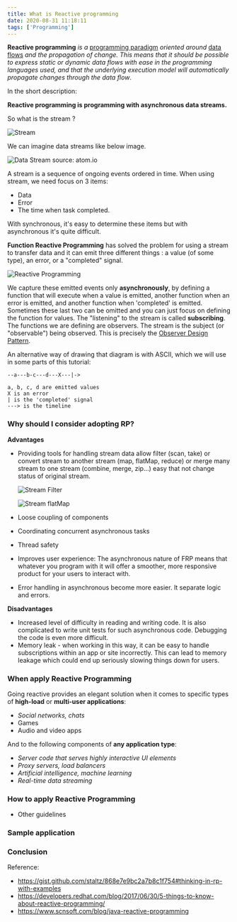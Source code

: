 ```yaml
---
title: What is Reactive programming
date: 2020-08-31 11:18:11
tags: ['Programming']
---
```

**Reactive programming** *is a* [programming paradigm](https://en.wikipedia.org/wiki/Programming_paradigm) *oriented around* [data flows](https://en.wikipedia.org/wiki/Dataflow_programming) *and the propagation of change. This means that it should be possible to express static or dynamic data flows with ease in the programming languages used, and that the underlying execution model will automatically propagate changes through the data flow*.

In the short description:

**Reactive programming is programming with asynchronous data streams.**

So what is the stream ?

![Stream](stream.jpg)

We can imagine data streams like below image.

![Data Stream](data_streams.gif)
source: atom.io

A stream is a sequence of ongoing events ordered in time. When using stream, we need focus on 3 items:

- Data
- Error
- The time when task completed.

With synchronous, it's easy to determine these items but with asynchronous it's quite difficult.

**Function Reactive Programming**  has solved the problem for using a stream to transfer data and it can emit three different things : a value (of some type), an error, or a "completed" signal.

![Reactive Programming](function_reactive_programming.png)

We capture these emitted events only **asynchronously**, by defining a function that will execute when a value is emitted, another function when an error is emitted, and another function when 'completed' is emitted. Sometimes these last two can be omitted and you can just focus on defining the function for values. The "listening" to the stream is called **subscribing**. The functions we are defining are observers. The stream is the subject (or "observable") being observed. This is precisely the [Observer Design Pattern](https://en.wikipedia.org/wiki/Observer_pattern).

An alternative way of drawing that diagram is with ASCII, which we will use in some parts of this tutorial:

```
--a---b-c---d---X---|->

a, b, c, d are emitted values
X is an error
| is the 'completed' signal
---> is the timeline
```

### Why should I consider adopting RP? ###

**Advantages**

- Providing tools for handling stream data allow filter (scan, take) or convert stream to another stream (map, flatMap, reduce) or merge many stream to one stream (combine, merge, zip...)  easy that not change status of original stream.

  ![Stream Filter](stream_filter.png)

  ![Stream flatMap](stream_flat_map.png)

- Loose coupling of components

- Coordinating concurrent asynchronous tasks

- Thread safety

- Improves user experience: The asynchronous nature of FRP means that whatever you program with it will offer a smoother, more responsive product for your users to interact with. 

- Error handling in asynchronous become more easier. It separate logic and errors. 

**Disadvantages**

- Increased level of difficulty in reading and writing code. It is also complicated to write unit tests for such asynchronous code. Debugging the code is even more difficult.
- Memory leak - when working in this way, it can be easy to handle subscriptions within an app or site incorrectly. This can lead to memory leakage which could end up seriously slowing things down for users.

### When apply Reactive Programming ###

Going reactive provides an elegant solution when it comes to specific types of **high-load** or **multi-user applications**:

- *Social networks, chats*
- Games
- Audio and video apps

And to the following components of **any application type**:

- *Server code that serves highly interactive UI elements*
- *Proxy servers, load balancers*
- *Artificial intelligence, machine learning*
- *Real-time data streaming*

### How to apply Reactive Programming ###

* Other guidelines

### Sample application ###

### Conclusion



Reference:

- https://gist.github.com/staltz/868e7e9bc2a7b8c1f754#thinking-in-rp-with-examples
- https://developers.redhat.com/blog/2017/06/30/5-things-to-know-about-reactive-programming/
- https://www.scnsoft.com/blog/java-reactive-programming